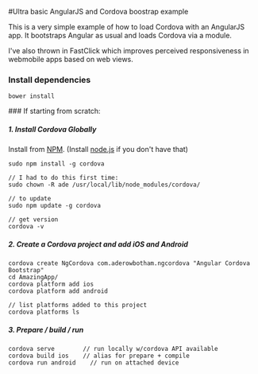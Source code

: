 #Ultra basic AngularJS and Cordova boostrap example

This is a very simple example of how to load Cordova with an AngularJS app. It bootstraps Angular as usual and loads Cordova via a module.

I've also thrown in FastClick which improves perceived responsiveness in webmobile apps based on web views.

### Install dependencies

    bower install


### If starting from scratch:


##### 1. Install Cordova Globally

Install from [NPM](https://www.npmjs.org/). (Install [node.js](http://nodejs.org/) if you don't have that)

    sudo npm install -g cordova
    
    // I had to do this first time:
    sudo chown -R ade /usr/local/lib/node_modules/cordova/
    
    // to update
    sudo npm update -g cordova
    
    // get version
    cordova -v
    
##### 2. Create a Cordova project and add iOS and Android

    cordova create NgCordova com.aderowbotham.ngcordova "Angular Cordova Bootstrap"
    cd AmazingApp/
    cordova platform add ios
    cordova platform add android
    
    // list platforms added to this project
    cordova platforms ls
    
##### 3. Prepare / build / run

    cordova serve        // run locally w/cordova API available
    cordova build ios    // alias for prepare + compile
    cordova run android    // run on attached device
